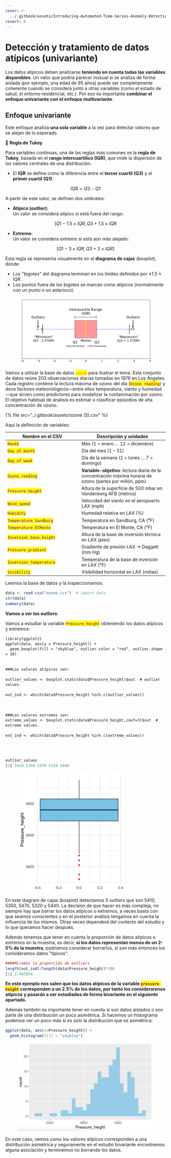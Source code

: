 ```yaml
---
cover: >-
  ../.gitbook/assets/Introducing-Automated-Time-Series-Anomaly-Detection_blog_Image_v.1.0.webp
coverY: 0
---
```


# Detección y tratamiento de datos atípicos (univariante)

Los datos atípicos deben analizarse **teniendo en cuenta todas las variables disponibles**. Un valor que podría parecer inusual si se analiza de forma aislada (por ejemplo, una edad de 95 años) puede ser completamente coherente cuando se considera junto a otras variables (como el estado de salud, el entorno residencial, etc.). Por eso es importante **combinar el enfoque univariante con el enfoque multivariante**.

## Enfoque univariante&#x20;

Este enfoque analiza **una sola variable** a la vez para detectar valores que se alejan de lo esperado.

📐 **Regla de Tukey**

Para variables continuas, una de las reglas más comunes es la **regla de Tukey**, basada en el **rango intercuartílico (IQR)**, que mide la dispersión de los valores centrales de una distribución.

* El **IQR** se define como la diferencia entre el **tercer cuartil (Q3)** y el **primer cuartil (Q1)**:

$$
\text{IQR} = Q3 - Q1
$$

A partir de este valor, se definen dos umbrales:

* **Atípico (outlier):**\
  Un valor se considera atípico si está fuera del rango:

$$
[Q1−1.5×IQR,  Q3+1.5×IQR
$$

* **Extremo:**\
  Un valor se considera extremo si está aún más alejado:

$$
[Q1−3×IQR,  Q3+3×IQR]
$$

Esta regla se representa visualmente en el **diagrama de cajas** (_boxplot_), donde:

* Los "bigotes" del diagrama terminan en los límites definidos por ±1.5 × IQR.
* Los puntos fuera de los bigotes se marcan como atípicos (normalmente con un punto o un asterisco).

<figure><img src="../.gitbook/assets/image (79).png" alt=""><figcaption></figcaption></figure>

Vamos a utilizar la base de datos <mark style="color:orange;">**`ozone`**</mark>  para ilustrar el tema. Esta conjunto de datos reúne 203 observaciones diarias tomadas en 1976 en Los Ángeles. Cada registro contiene la lectura máxima de ozono del día (<mark style="color:purple;">`Ozone_reading`</mark>) y doce factores meteorológicos—entre ellos temperatura, viento y humedad—que sirven como predictores para modelizar la contaminación por ozono. El objetivo habitual de análisis es estimar o clasificar episodios de alta concentración de ozono.

{% file src="../.gitbook/assets/ozone (5).csv" %}

Aquí la definición de variables:

<table><thead><tr><th width="218.5078125">Nombre en el CSV</th><th>Descripción y unidades</th></tr></thead><tbody><tr><td><mark style="color:purple;"><code>Month</code></mark></td><td>Mes (1 = enero … 12 = diciembre)</td></tr><tr><td><mark style="color:purple;"><code>Day_of_month</code></mark></td><td>Día del mes (1 – 31)</td></tr><tr><td><mark style="color:purple;"><code>Day_of_week</code></mark></td><td>Día de la semana (1 = lunes … 7 = domingo)</td></tr><tr><td><mark style="color:purple;"><code>Ozone_reading</code></mark></td><td><strong>Variable-objetivo</strong>: lectura diaria de la concentración máxima horaria de ozono (partes por millón, ppm)</td></tr><tr><td><mark style="color:purple;"><code>Pressure_height</code></mark></td><td>Altura de la superficie de 500 mbar en Vandenberg AFB (metros)</td></tr><tr><td><mark style="color:purple;"><code>Wind_speed</code></mark></td><td>Velocidad del viento en el aeropuerto LAX (mph)</td></tr><tr><td><mark style="color:purple;"><code>Humidity</code></mark></td><td>Humedad relativa en LAX (%)</td></tr><tr><td><mark style="color:purple;"><code>Temperature_Sandburg</code></mark></td><td>Temperatura en Sandburg, CA (°F)</td></tr><tr><td><mark style="color:purple;"><code>Temperature_ElMonte</code></mark></td><td>Temperatura en El Monte, CA (°F)</td></tr><tr><td><mark style="color:purple;"><code>Inversion_base_height</code></mark></td><td>Altura de la base de inversión térmica en LAX (pies)</td></tr><tr><td><mark style="color:purple;"><code>Pressure_gradient</code></mark></td><td>Gradiente de presión LAX → Daggett (mm Hg)</td></tr><tr><td><mark style="color:purple;"><code>Inversion_temperature</code></mark></td><td>Temperatura de la base de inversión en LAX (°F)</td></tr><tr><td><mark style="color:purple;"><code>Visibility</code></mark></td><td>Visibilidad horizontal en LAX (millas)</td></tr></tbody></table>

Leemos la base de datos y la inspeccionamos:

```r
data <- read.csv("ozone.csv")  # import data
str(data)
summary(data)
```

**Vamos a ver los outliers**:&#x20;

Vamos a estudiar la variable <mark style="color:purple;">`Pressure_height`</mark> obteniendo los datos atípicos y extremos:

<pre class="language-r"><code class="lang-r">library(ggplot2)
ggplot(data, aes(y = Pressure_height)) +
  geom_boxplot(fill = "skyblue", outlier.color = "red", outlier.shape = 16)


###Los valores atípicos son:

outlier_values &#x3C;- boxplot.stats(data$Pressure_height)$out  # outlier values.

out_ind &#x3C;- which(data$Pressure_height %in% c(outlier_values))



###Los valores extremos son:
extreme_values &#x3C;- boxplot.stats(data$Pressure_height,coef=3)$out  # extreme values.

ext_ind &#x3C;- which(data$Pressure_height %in% c(extreme_values))
<strong>

</strong>
</code></pre>

```r
outlier_values
[1] 5410 5350 5470 5320 5440
```

<figure><img src="../.gitbook/assets/image (248).png" alt="" width="334"><figcaption></figcaption></figure>

En este diagram de cajas (boxplot) detectamos 5 outliers que son 5410, 5350, 5470, 5320 y 5440. La decisión de que hacer es más compleja, no siempre hay que borrar los datos atípicos o extremos, a veces basta con que seamos conscientes y en el posterior análisis tengamos en cuenta la influencia de los mismos. Otras veces dependerá del contexto del estudio y lo que queramos hacer después.&#x20;

Además tenemos que tener en cuenta la proporción de datos atípicos o extremos en la muestra, es decir, **si los datos representan menos de un 2-5% de la muestra**, podríamos considerar borrarlos, si son más entonces los consideramos datos "típicos".

```r
####Miramos la proporción de outliers
length(out_ind)/length(data$Pressure_height)*100
[1] 2.463054
```

**En este ejemplo nos salen que los datos atípicos de la variable&#x20;**<mark style="color:purple;">**`pressure height`**</mark>**&#x20;corresponden a un 2.5% de los datos, por tanto los considerarenos atípicos y pasarán a ser estudiados de forma bivariante en el siguiente apartado.**

Además también es importante tener en cuenta si son datos aislados o son parte de una distribución un poco asimétrica. Si hacemos un histograma podemos ver un poco más si es solo la distribución que es asimétrica:

```r
ggplot(data, aes(x=Pressure_height)) +
  geom_histogram(fill = "skyblue")
```

<figure><img src="../.gitbook/assets/image (4) (1).png" alt="" width="563"><figcaption></figcaption></figure>

En este caso, vemos como los valores atípicos corresponden a una distribución asimétrica y seguramente en el estudio bivariante encontremos alguna asociación y terminemos no borrando los datos.&#x20;
